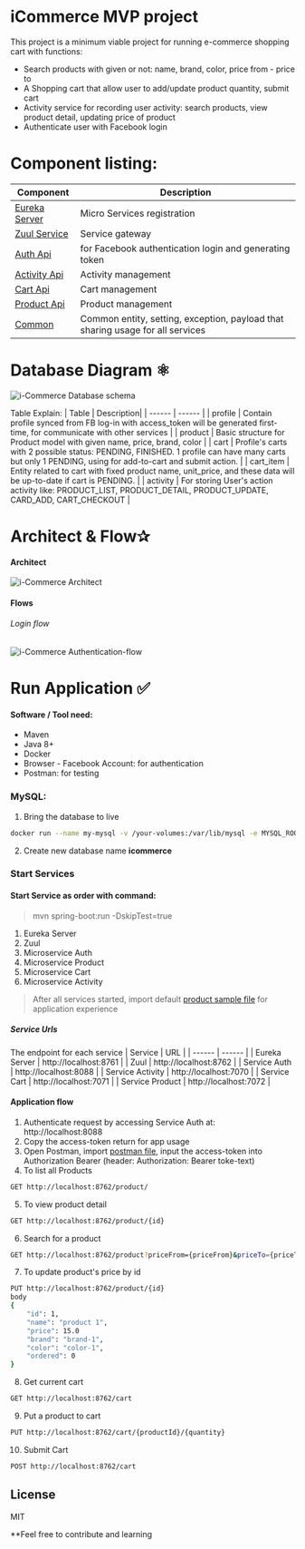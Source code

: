# iCommerce MVP project

This project is a minimum viable project for running e-commerce shopping cart with functions:

  - Search products with given or not: name, brand, color, price from - price to
  - A Shopping cart that allow user to add/update product quantity, submit cart
  - Activity service for recording user activity: search products, view product detail, updating price of product
  - Authenticate user with Facebook login

# Component listing:
| Component | Description|
| ------ | ------ |
| [Eureka Server] | Micro Services registration |
| [Zuul Service] | Service gateway |
| [Auth Api] | for Facebook authentication login and generating token |
| [Activity Api] | Activity management |
| [Cart Api] | Cart management |
| [Product Api] | Product management |
| [Common] | Common entity, setting, exception, payload that sharing usage for all services |

# Database Diagram ⚛
![i-Commerce Database schema](asserts/img-db-schema.png)

Table Explain: 
| Table | Description|
| ------ | ------ |
| profile | Contain profile synced from FB log-in with access_token will be generated first-time, for communicate with other services |
| product | Basic structure for Product model with given name, price, brand, color |
| cart | Profile's carts with 2 possible status: PENDING, FINISHED. 1 profile can have many carts but only 1 PENDING, using for add-to-cart and submit action. |
| cart_item | Entity related to cart with fixed product name, unit_price, and these data will be up-to-date if cart is PENDING. |
| activity | For storing User's action activity like: PRODUCT_LIST, PRODUCT_DETAIL, PRODUCT_UPDATE, CARD_ADD, CART_CHECKOUT |

# Architect & Flow✰
#### Architect
![i-Commerce Architect](asserts/img-architect.png)

#### Flows

###### Login flow
![i-Commerce Authentication-flow](asserts/img-authentication-flow.png)

# Run Application ✅
#### Software / Tool need:
 - Maven
 - Java 8+
 - Docker
 - Browser - Facebook Account: for authentication
 - Postman: for testing

### MySQL:
1. Bring the database to live
```sh
docker run --name my-mysql -v /your-volumes:/var/lib/mysql -e MYSQL_ROOT_PASSWORD=123456 -p 3306:3306 -d mysql:8.0
```
2. Create new database name **icommerce**

### Start Services

#### Start Service as order with command:

> mvn spring-boot:run -DskipTest=true

1. Eureka Server
2. Zuul
3. Microservice Auth
4. Microservice Product
5. Microservice Cart
6. Microservice Activity
> After all services started, import default [product sample file] for application experience

##### Service Urls
The endpoint for each service
| Service | URL |
| ------ | ------ |
| Eureka Server | http://localhost:8761 |
| Zuul | http://localhost:8762 |
| Service Auth | http://localhost:8088 |
| Service Activity | http://localhost:7070 |
| Service Cart | http://localhost:7071 |
| Service Product | http://localhost:7072 |

#### Application flow
1. Authenticate request by accessing Service Auth at: http://localhost:8088
2. Copy the access-token return for app usage
3. Open Postman, import [postman file], input the access-token into Authorization Bearer (header: Authorization: Bearer toke-text)
4. To list all Products
```sh
GET http://localhost:8762/product/
```
5. To view product detail
```sh
GET http://localhost:8762/product/{id}
```
6. Search for a product
```sh
GET http://localhost:8762/product?priceFrom={priceFrom}&priceTo={priceTo}&name={name}&brand={bran}&color={color}
``` 
7. To update product's price by id
```sh
PUT http://localhost:8762/product/{id}
body
{
    "id": 1,
    "name": "product 1",
    "price": 15.0
    "brand": "brand-1",
    "color": "color-1",
    "ordered": 0
}
```
8. Get current cart
```sh
GET http://localhost:8762/cart
```
9. Put a product to cart
```sh
PUT http://localhost:8762/cart/{productId}/{quantity}
```
10. Submit Cart
```sh
POST http://localhost:8762/cart
```

License
----

MIT


**Feel free to contribute and learning

[Eureka Server]: <https://github.com/icommerce-thang/i_eureka_server>
[Zuul Service]: <https://github.com/icommerce-thang/i_zuul>
[Auth Api]: <https://github.com/icommerce-thang/i_auth>
[Activity Api]: <https://github.com/icommerce-thang/i_activity>
[Cart Api]: <https://github.com/icommerce-thang/i_cart>
[Product Api]: <https://github.com/icommerce-thang/i_product>
[Common]: <https://github.com/icommerce-thang/i_common>
[product sample file]: <https://github.com/icommerce-thang/i_common/blob/main/asserts/data-product.sql>
[postman file]: <https://github.com/icommerce-thang/i_common/blob/main/asserts/icommerce.postman_collection.json>






